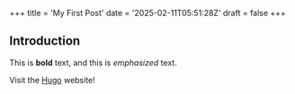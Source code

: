 +++
title = 'My First Post'
date = '2025-02-11T05:51:28Z'
draft = false
+++
## Introduction

This is **bold** text, and this is *emphasized* text.

Visit the [Hugo](https://gohugo.io) website!
